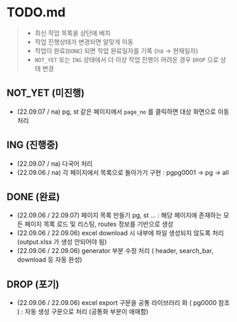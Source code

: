 # TODO.md

> - 최신 작업 목록을 상단에 배치
> - 작업 진행상태가 변경되면 알맞게 이동
> - 작업이 완료(`DONE`) 되면 작업 완료일자를 기록 (na -> 현재일자)
> - `NOT_YET` 또는 `ING` 상태에서 더 이상 작업 진행이 어려운 경우 `DROP` 으로 상태 변경

## NOT_YET (미진행)

- (22.09.07 / na) pg, st 같은 페이지에서 `page_no` 를 클릭하면 대상 화면으로 이동처리

## ING (진행중)

- (22.09.07 / na) 다국어 처리
- (22.09.06 / na) 각 페이지에서 목록으로 돌아가기 구현 : pgpg0001 -> pg -> all

## DONE (완료)

- (22.09.06 / 22.09.07) 페이지 목록 만들기 pg, st ... : 해당 페이지에 존재하는 모든 페이지 목록 로드 및 리스팅, routes 정보를 기반으로 생성
- (22.09.06 / 22.09.06) excel download 시 내부에 파일 생성되지 않도록 처리 (output.xlsx 가 생성 안되어야 됨)
- (22.09.06 / 22.09.06) generator 부분 수정 처리 ( header, search_bar, download 등 자동 완성)

## DROP (포기)

- (22.09.06 / 22.09.06) excel export 구문을 공통 라이브러리 화 ( pg0000 참조 ) : 자동 생성 구문으로 처리 (공통화 부분이 애매함)
